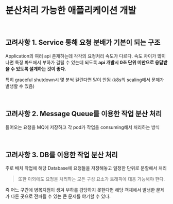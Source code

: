 # 분산처리 가능한 애플리케이션 개발

<br>

## 고려사항 1. Service 통해 요청 분배가 기본이 되는 구조

Application의 여러 api 존재하는데 각각의 요청처리 속도가 다르다.
속도 차이가 많이 나면 특정 파드에서 부하가 걸릴 수 있는데 되도록 **api 개발시 0초 단위 미만으로 응답받을 수 있도록 설계하는 것이 좋다.**

특히 graceful shutdown시 몇 분씩 걸린다면 말이 안됨
(k8s의 scaling에서 문제가 발생할 수 있음)

<br>

## 고려사항 2. Message Queue를 이용한 작업 분산 처리

들어오는 요청을 MQ에 저장하고 각 pod가 작업을 consuming해서 처리하는 방식

<br>

## 고려사항 3. DB를 이용한 작업 분산 처리

주로 배치 작업에 해당
Database에 요청들을 저장해놓고 일정한 단위로 분할해서 처리

> 또한 이외에도 요청을 처리하는 모든 구성 요소가 트래픽에 대응 가능해야 한다.

즉 어느 구간에 병목지점이 생겨 부하를 감당하지 못한다면 해당 객체에서 발생한 문제가 다른 곳으로 전파될 수 있는 큰 문제를 야기할 수 있다.

